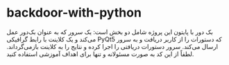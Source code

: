 # backdoor-with-python
بک دور با پایتون این پروژه شامل دو بخش است: یک سرور که به عنوان بک‌دور عمل می‌کند و یک کلاینت با رابط گرافیکی PyQt5 که دستورات را از کاربر دریافت و به سرور ارسال می‌کند. سرور دستورات دریافتی را اجرا کرده و نتایج را به کلاینت بازمی‌گرداند. لطفاً از این کد به صورت مسئولانه و تنها برای اهداف آموزشی استفاده کنید.
